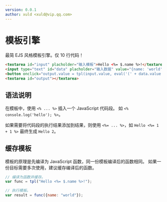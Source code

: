 ```yaml
---
version: 0.0.1
author: xuld <xuld@vip.qq.com>
---
```

# 模板引擎
最简 EJS 风格模板引擎。仅 10 行代码！

```html demo hide doc
<textarea id="input" placholder="输入模板">Hello <%= $.name %>!</textarea> 
<input type="text" id="data" placholder="输入数据" value="{name: 'world'}" />
<button onclick="output.value = tpl(input.value, eval('(' + data.value + ')'))">执行模板</button>
<textarea id="output"></textarea>
```

## 语法说明
在模板中，使用 `<% ... %>` 插入一个 JavaScript 代码段。
如 `<% console.log('hello'); %>`。

如果需要将代码段的执行结果添加到结果，则使用 `<%= ... %>`，如 `Hello <%= 1 + 1 %>` 最终生成 `Hello 2`。

## 缓存模板
模板的原理是先编译为 JavaScript 函数，同一份模板编译后的函数相同。
如果一份目标需要多次使用，建议缓存编译后的函数。
```js
// 编译为函数并缓存。
var func = tpl("Hello <%= $.name %>!");

// 执行模板。
var result = func({name: "world"});
```